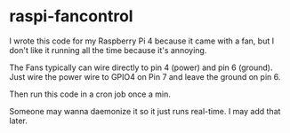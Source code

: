 # raspi-fancontrol
I wrote this code for my Raspberry Pi 4 because it came with a fan, but I don't like it running all the time because it's annoying.

The Fans typically can wire directly to pin 4 (power) and pin 6 (ground). 
Just wire the power wire to GPIO4 on Pin 7 and leave the ground on pin 6.

Then run this code in a cron job once a min.

Someone may wanna daemonize it so it just runs real-time. I may add that later.


